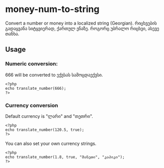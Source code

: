 # money-num-to-string

Convert a number or money into a localized string (Georgian).
რიცხვების გადაყვანა სიტყვიერად, ქართულ ენაზე. როგორც უბრალო რიცხვი, ასევე თანხა.

## Usage
### Numeric conversion:

666 will be converted to ექვსას სამოცდაექვსი.

	<?php
	echo translate_number(666);
	?>

### Currency conversion

Default currency is "ლარი" and "თეთრი".

	<?php
	echo translate_number(120.5, true);
	?>

You can also set your own currency strings.

	<?php
	echo translate_number(1.8, true, "მანეთი", "კაპიკი");
	?>
